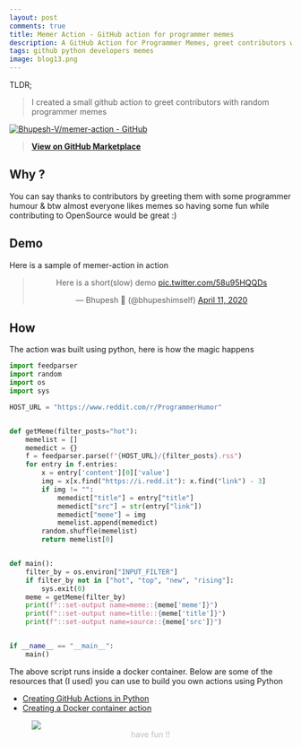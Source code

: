 ```yaml
---
layout: post
comments: true
title: Memer Action - GitHub action for programmer memes
description: A GitHub Action for Programmer Memes, greet contributors with some programmer humor ;)
tags: github python developers memes
image: blog13.png
---
```


TLDR;
> I created a small github action to greet contributors with random programmer memes


[![Bhupesh-V/memer-action - GitHub](https://gh-card.dev/repos/Bhupesh-V/memer-action.svg)](https://github.com/Bhupesh-V/memer-action)

> **[View on GitHub Marketplace](https://github.com/marketplace/actions/memer-action)**

## Why ?
You can say thanks to contributors by greeting them with some programmer humour & btw almost everyone likes memes so having some fun while contributing to OpenSource would be great :)

## Demo
Here is a sample of memer-action in action

<div align="center">
<blockquote class="twitter-tweet"><p lang="en" dir="ltr">Here is a short(slow) demo <a href="https://t.co/58u95HQQDs">pic.twitter.com/58u95HQQDs</a></p>&mdash; Bhupesh 👾 (@bhupeshimself) <a href="https://twitter.com/bhupeshimself/status/1248954061442826242?ref_src=twsrc%5Etfw">April 11, 2020</a></blockquote> <script async src="https://platform.twitter.com/widgets.js" charset="utf-8"></script>
</div>

## How 
The action was built using python, here is how the magic happens
```python
import feedparser
import random
import os
import sys

HOST_URL = "https://www.reddit.com/r/ProgrammerHumor"


def getMeme(filter_posts="hot"):
    memelist = []
    memedict = {}
    f = feedparser.parse(f"{HOST_URL}/{filter_posts}.rss")
    for entry in f.entries:
        x = entry['content'][0]['value']
        img = x[x.find("https://i.redd.it"): x.find("link") - 3]
        if img != "":
            memedict["title"] = entry["title"]
            memedict["src"] = str(entry["link"])
            memedict["meme"] = img
            memelist.append(memedict)
        random.shuffle(memelist)
        return memelist[0]


def main():
    filter_by = os.environ["INPUT_FILTER"]
    if filter_by not in ["hot", "top", "new", "rising"]:
        sys.exit(0)
    meme = getMeme(filter_by)
    print(f"::set-output name=meme::{meme['meme']}")
    print(f"::set-output name=title::{meme['title']}")
    print(f"::set-output name=source::{meme['src']}")


if __name__ == "__main__":
    main()

```
The above script runs inside a docker container. Below are some of the resources that (I used) you can use to build you own actions using Python

- [Creating GitHub Actions in Python](https://www.jacobtomlinson.co.uk/posts/2019/creating-github-actions-in-python/)
- [Creating a Docker container action](https://help.github.com/en/actions/building-actions/creating-a-docker-container-action)

<figure>
<img src="https://media.giphy.com/media/mCRJDo24UvJMA/giphy.gif">
<figcaption style="color: #c7b9b9; text-align: center;"> have fun !! </figcaption>
</figure>

